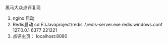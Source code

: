 黑马大众点评复现
1. nginx 启动
2. Redis启动 cd E:\Javaproject\redis  .\redis-server.exe redis.windows.conf 127.0.0.1 6377 221221
3. 点评主页： localhost:8080